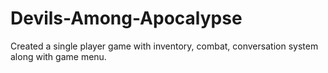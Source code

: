 # Devils-Among-Apocalypse
Created a single player game with inventory, combat, conversation system along with game menu.
